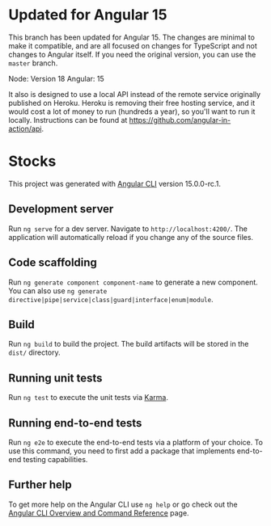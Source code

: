 # Updated for Angular 15

This branch has been updated for Angular 15. The changes are minimal to make it compatible, and are all focused on changes for TypeScript and not changes to Angular itself. If you need the original version, you can use the `master` branch.

Node: Version 18
Angular: 15

It also is designed to use a local API instead of the remote service originally published on Heroku. Heroku is removing their free hosting service, and it would cost a lot of money to run (hundreds a year), so you'll want to run it locally. Instructions can be found at https://github.com/angular-in-action/api.

# Stocks

This project was generated with [Angular CLI](https://github.com/angular/angular-cli) version 15.0.0-rc.1.

## Development server

Run `ng serve` for a dev server. Navigate to `http://localhost:4200/`. The application will automatically reload if you change any of the source files.

## Code scaffolding

Run `ng generate component component-name` to generate a new component. You can also use `ng generate directive|pipe|service|class|guard|interface|enum|module`.

## Build

Run `ng build` to build the project. The build artifacts will be stored in the `dist/` directory.

## Running unit tests

Run `ng test` to execute the unit tests via [Karma](https://karma-runner.github.io).

## Running end-to-end tests

Run `ng e2e` to execute the end-to-end tests via a platform of your choice. To use this command, you need to first add a package that implements end-to-end testing capabilities.

## Further help

To get more help on the Angular CLI use `ng help` or go check out the [Angular CLI Overview and Command Reference](https://angular.io/cli) page.
